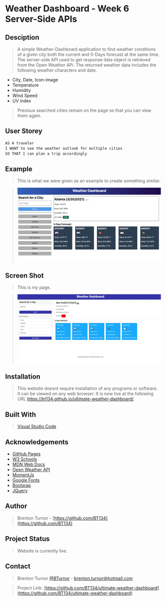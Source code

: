 # Weather Dashboard - Week 6 Server-Side APIs

## Desciption

> A simple Weather-Dashboard application to find weather conditions of a given city both the current and 5-Days forecast at the same time. The server-side API used to get response data object is retrieved from the Open Weather APi. The returned weather data includes the following weather characters and date.

* City, Date, Icon-image
* Temperature
* Humidity
* Wind Speed
* UV index

> Previous searched cities remain on the page so that you can view them again.  

## User Storey 
```md
AS A traveler
I WANT to see the weather outlook for multiple cities
SO THAT I can plan a trip accordingly
```

## Example

> This is what we were given as an example to create something similar. 

><img src="assets\images\06-server-side-apis-homework-demo.png" alt="Photo of example weather dashboard">

## Screen Shot

> This is my page.

><img src="assets\images\screenshot-myweatherdashboard.JPG" alt="Screen shot of my my weather dashboard page">


## Installation

> This website doesnt require installation of any programs or software. It can be viewed on any web browser. It is now live at the following URL https://bt134.github.io/ultimate-weather-dashboard/. 

## Built With

> [Visual Studio Code](https://code.visualstudio.com/)

## Acknowledgements

* [GitHub Pages](https://pages.github.com)
* [W3 Schools](https://www.w3schools.com/)
* [MDN Web Docs](https://developer.mozilla.org/en-US/)
* [Open Weather API](https://openweathermap.org/api/one-call-api)
* [MomentJs](https://momentjs.com/)
* [Google Fonts](https://fonts.google.com/)
* [Bootsrap](https://getbootstrap.com/)
* [JQuery](https://jquery.com/)

## Author

> Brenton Turnor - [https://github.com/BT134](https://github.com/BT134)

## Project Status

> Website is currently live. 

## Contact 

> Brenton Turnor [@BTurnor](https://twitter.com/BTurnor) - brenton.turnor@hotmail.com

> Project Link: [https://github.com/BT134/ultimate-weather-dashboard](https://github.com/BT134/ultimate-weather-dashboard)
